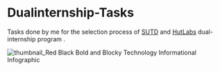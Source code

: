 # Dualinternship-Tasks
Tasks done by me for the selection process of [SUTD](https://sutd.edu.sg/) and [HutLabs](https://www.amrita.edu/center/humanitarian-technology-hut-labs/) dual-internship program .

![thumbnail_Red Black Bold and Blocky Technology Informational Infographic](https://github.com/SANTHOSH-MAMIDISETTI/Dualinternship-Tasks/assets/92091342/91e6838b-bd2f-4574-bdf6-8697b009525f)
